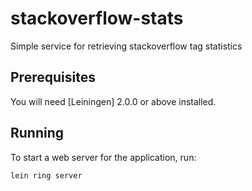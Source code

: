 # stackoverflow-stats

Simple service for retrieving stackoverflow tag statistics

## Prerequisites

You will need [Leiningen] 2.0.0 or above installed.

## Running

To start a web server for the application, run:

```
lein ring server
```
